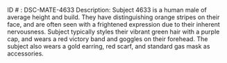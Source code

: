 ID # : DSC-MATE-4633
Description: Subject 4633 is a human male of average height and build. They have distinguishing orange stripes on their face, and are often seen with a frightened expression due to their inherent nervousness. Subject typically styles their vibrant green hair with a purple cap, and wears a red victory band and goggles on their forehead. The subject also wears a gold earring, red scarf, and standard gas mask as accessories.